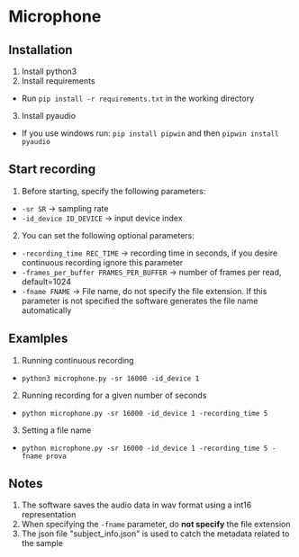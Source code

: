 # Microphone

## Installation

1. Install python3 
2. Install requirements
- Run ``` pip install -r requirements.txt ``` in the working directory
3. Install pyaudio
- If you use windows run: ``` pip install pipwin ``` and then ``` pipwin install pyaudio ```

## Start recording

1. Before starting, specify the following parameters:
- ```-sr SR``` -> sampling rate
-  ```-id_device ID_DEVICE``` -> input device index
2. You can set the following optional parameters:
- ```-recording_time REC_TIME``` -> recording time in seconds, if you desire continuous recording ignore this parameter
- ```-frames_per_buffer FRAMES_PER_BUFFER``` -> number of frames per read, default=1024
- ```-fname FNAME``` -> File name, do not specify the file extension. If this parameter is not specified the software generates the file name automatically

## Examlples
1. Running continuous recording
- ``` python3 microphone.py -sr 16000 -id_device 1 ``` 
2. Running recording for a given number of seconds
- ``` python microphone.py -sr 16000 -id_device 1 -recording_time 5 ```
3. Setting a file name
- ``` python microphone.py -sr 16000 -id_device 1 -recording_time 5 -fname prova ```

## Notes
1. The software saves the audio data in wav format using a int16 representation
2. When specifying the ```-fname``` parameter, do **not specify** the file extension
3. The json file "subject_info.json" is used to catch the metadata related to the sample

